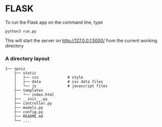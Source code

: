 # FLASK

To run the Flask app on the command line, type 
```
python3 run.py
```

This will start the server on http://127.0.0.1:5000/ from the current working directory

### A directory layout

    ├── spviz
        ├── static           
        │   ├── css             # style
        │   ├── data            # csv data files
        │   └── js              # javascript files
        ├── templates                    
        │   └── index.html               
        ├── __init__.py
        ├── controller.py
        ├── models.py
        ├── config.py                                         
        ├── README.md              
        └── ...
